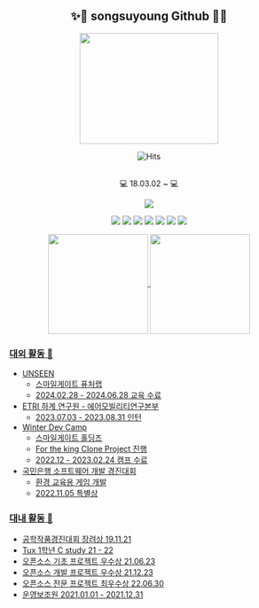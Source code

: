 ## <div align="center"> ✨👋 songsuyoung Github 👋✨</div> 
<div align=center>


<img src="https://user-images.githubusercontent.com/81684148/180581670-e4ae622c-c93d-4af3-bed7-6cea6bf7aedf.png"  width="250" height="200"/>


![Hits](https://hits.seeyoufarm.com/api/count/incr/badge.svg?url=https%3A%2F%2Fgithub.com%2Fsongsuyoung%2Fhit-counter&count_bg=%235834A5&title_bg=%23A83FB1&icon=rabbitmq.svg&icon_color=%23E7E7E7&title=hits&edge_flat=false)

<br>💻 18.03.02 ~  💻 </br>

<p>
<a href="https://velog.io/@songsuyoung"><img src="http://img.shields.io/badge/-Velog-20c997?style=for-the-badge&link=https://velog.io/@songsuyoung"/></a>
</p>

<img src="https://img.shields.io/badge/C++-3766AB?style=flat-square&logo=C%2B%2B&logoColor=white"/></a>
<img src="https://img.shields.io/badge/Unreal Engine-111111?style=flat-square&logo=Unreal Engine&logoColor=white"/></a>
<img src="https://img.shields.io/badge/C-A8B9CC?style=flat-square&logo=C&logoColor=white"/></a>
<img src="https://img.shields.io/badge/C%23-239DFF?style=flat-square&logo=c-sharp&logoColor=white"/></a>
<img src="https://img.shields.io/badge/Mysql-ffd400?style=flat-square&logo=Mysql&logoColor=white"/></a>
<img src="https://img.shields.io/badge/Unity-499848?style=flat-square&logo=Unity&logoColor=white"/></a>
<img src="https://img.shields.io/badge/Java-dfd400?style=flat-square&logo=Java&logoColor=white"/></a>

<a href="https://github.com/songsuyoung"><img align="center" style="height:180px" src="https://github-readme-stats.vercel.app/api/top-langs/?username=songsuyoung&layout=compact&theme=nord&hide_border=true" />          <a href="https://github.com/songsuyoung"><img align="center" style="height:180px" src="http://mazassumnida.wtf/api/v2/generate_badge?boj=tndud3999"/></div>

### **대외 활동** 🏫
- UNSEEN
    - 스마일게이트 퓨처랩
    - 2024.02.28 - 2024.06.28 교육 수료
- ETRI 하계 연구원 - 에어모빌리티연구본부
    - 2023.07.03 - 2023.08.31 인턴
- Winter Dev Camp
    - 스마일게이트 홀딩즈
    - For the king Clone Project 진행
    - 2022.12 - 2023.02.24 캠프 수료
- 국민은행 소프트웨어 개발 경진대회
    - 환경 교육용 게임 개발
    - 2022.11.05 특별상

 ### 대내 활동 📖

- 공학작품경진대회 장려상 19.11.21
- Tux 1학년 C study 21 - 22
- 오픈소스 기초 프로젝트 우수상 21.06.23
- 오픈소스 개발 프로젝트 우수상 21.12.23
- 오픈소스 전문 프로젝트 최우수상 22.06.30
- 운영보조원 2021.01.01 - 2021.12.31
<!--
**songsuyoung/songsuyoung** is a ✨ _special_ ✨ repository because its `README.md` (this file) appears on your GitHub profile.

Here are some ideas to get you started:

- 🔭 I’m currently working on ...
- 🌱 I’m currently learning ...
- 👯 I’m looking to collaborate on ...
- 🤔 I’m looking for help with ...
- 💬 Ask me about ...
- 📫 How to reach me: ...
- 😄 Pronouns: ...
- ⚡ Fun fact: ...
-->
